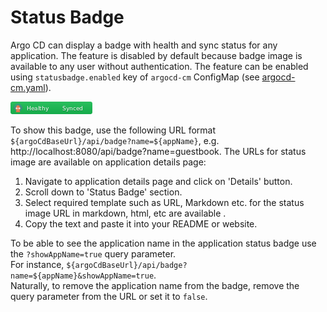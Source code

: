 # Status Badge

Argo CD can display a badge with health and sync status for any application. The feature is disabled by default because badge image is available to any user without authentication.
The feature can be enabled using `statusbadge.enabled` key of `argocd-cm` ConfigMap (see [argocd-cm.yaml](../operator-manual/argocd-cm.yaml)).

![healthy and synced](../assets/status-badge-healthy-synced.png)

To show this badge, use the following URL format `${argoCdBaseUrl}/api/badge?name=${appName}`, e.g. http://localhost:8080/api/badge?name=guestbook.
The URLs for status image are available on application details page:

1. Navigate to application details page and click on 'Details' button.
2. Scroll down to 'Status Badge' section.
3. Select required template such as URL, Markdown etc.
for the status image URL in markdown, html, etc are available .
4. Copy the text and paste it into your README or website.

To be able to see the application name in the application status badge use the `?showAppName=true` query parameter.   
For instance, `${argoCdBaseUrl}/api/badge?name=${appName}&showAppName=true`.   
Naturally, to remove the application name from the badge, remove the query parameter from the URL or set it to `false`.